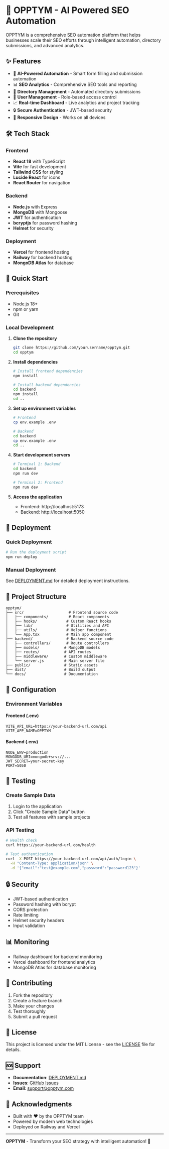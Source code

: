 # 🚀 OPPTYM - AI Powered SEO Automation

OPPTYM is a comprehensive SEO automation platform that helps businesses scale their SEO efforts through intelligent automation, directory submissions, and advanced analytics.

## ✨ Features

- 🤖 **AI-Powered Automation** - Smart form filling and submission automation
- 📊 **SEO Analytics** - Comprehensive SEO tools and reporting
- 📁 **Directory Management** - Automated directory submissions
- 👥 **User Management** - Role-based access control
- 📈 **Real-time Dashboard** - Live analytics and project tracking
- 🔒 **Secure Authentication** - JWT-based security
- 📱 **Responsive Design** - Works on all devices

## 🛠️ Tech Stack

### Frontend
- **React 18** with TypeScript
- **Vite** for fast development
- **Tailwind CSS** for styling
- **Lucide React** for icons
- **React Router** for navigation

### Backend
- **Node.js** with Express
- **MongoDB** with Mongoose
- **JWT** for authentication
- **bcryptjs** for password hashing
- **Helmet** for security

### Deployment
- **Vercel** for frontend hosting
- **Railway** for backend hosting
- **MongoDB Atlas** for database

## 🚀 Quick Start

### Prerequisites
- Node.js 18+ 
- npm or yarn
- Git

### Local Development

1. **Clone the repository**
   ```bash
   git clone https://github.com/yourusername/opptym.git
   cd opptym
   ```

2. **Install dependencies**
   ```bash
   # Install frontend dependencies
   npm install
   
   # Install backend dependencies
   cd backend
   npm install
   cd ..
   ```

3. **Set up environment variables**
   ```bash
   # Frontend
   cp env.example .env
   
   # Backend
   cd backend
   cp env.example .env
   cd ..
   ```

4. **Start development servers**
   ```bash
   # Terminal 1: Backend
   cd backend
   npm run dev
   
   # Terminal 2: Frontend
   npm run dev
   ```

5. **Access the application**
   - Frontend: http://localhost:5173
   - Backend: http://localhost:5050

## 🚀 Deployment

### Quick Deployment
```bash
# Run the deployment script
npm run deploy
```

### Manual Deployment
See [DEPLOYMENT.md](./DEPLOYMENT.md) for detailed deployment instructions.

## 📁 Project Structure

```
opptym/
├── src/                    # Frontend source code
│   ├── components/         # React components
│   ├── hooks/             # Custom React hooks
│   ├── lib/               # Utilities and API
│   ├── utils/             # Helper functions
│   └── App.tsx            # Main app component
├── backend/               # Backend source code
│   ├── controllers/       # Route controllers
│   ├── models/           # MongoDB models
│   ├── routes/           # API routes
│   ├── middleware/       # Custom middleware
│   └── server.js         # Main server file
├── public/               # Static assets
├── dist/                 # Build output
└── docs/                 # Documentation
```

## 🔧 Configuration

### Environment Variables

#### Frontend (.env)
```env
VITE_API_URL=https://your-backend-url.com/api
VITE_APP_NAME=OPPTYM
```

#### Backend (.env)
```env
NODE_ENV=production
MONGODB_URI=mongodb+srv://...
JWT_SECRET=your-secret-key
PORT=5050
```

## 🧪 Testing

### Create Sample Data
1. Login to the application
2. Click "Create Sample Data" button
3. Test all features with sample projects

### API Testing
```bash
# Health check
curl https://your-backend-url.com/health

# Test authentication
curl -X POST https://your-backend-url.com/api/auth/login \
  -H "Content-Type: application/json" \
  -d '{"email":"test@example.com","password":"password123"}'
```

## 🔒 Security

- JWT-based authentication
- Password hashing with bcrypt
- CORS protection
- Rate limiting
- Helmet security headers
- Input validation

## 📊 Monitoring

- Railway dashboard for backend monitoring
- Vercel dashboard for frontend analytics
- MongoDB Atlas for database monitoring

## 🤝 Contributing

1. Fork the repository
2. Create a feature branch
3. Make your changes
4. Test thoroughly
5. Submit a pull request

## 📄 License

This project is licensed under the MIT License - see the [LICENSE](LICENSE) file for details.

## 🆘 Support

- **Documentation**: [DEPLOYMENT.md](./DEPLOYMENT.md)
- **Issues**: [GitHub Issues](https://github.com/yourusername/opptym/issues)
- **Email**: support@opptym.com

## 🎉 Acknowledgments

- Built with ❤️ by the OPPTYM team
- Powered by modern web technologies
- Deployed on Railway and Vercel

---

**OPPTYM** - Transform your SEO strategy with intelligent automation! 🚀 